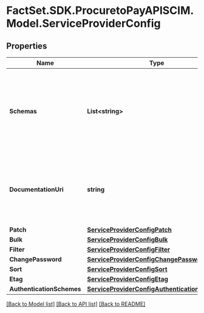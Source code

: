 # FactSet.SDK.ProcuretoPayAPISCIM.Model.ServiceProviderConfig

## Properties

Name | Type | Description | Notes
------------ | ------------- | ------------- | -------------
**Schemas** | **List&lt;string&gt;** | An array containing the standard schema URI used for identifying a service provider&#39;s configuration. See RFC 7643 section 5. | [optional] 
**DocumentationUri** | **string** | An HTTP-addressable URL pointing to the service provider&#39;s human-consumable help documentation. | [optional] [readonly] 
**Patch** | [**ServiceProviderConfigPatch**](ServiceProviderConfigPatch.md) |  | 
**Bulk** | [**ServiceProviderConfigBulk**](ServiceProviderConfigBulk.md) |  | 
**Filter** | [**ServiceProviderConfigFilter**](ServiceProviderConfigFilter.md) |  | 
**ChangePassword** | [**ServiceProviderConfigChangePassword**](ServiceProviderConfigChangePassword.md) |  | 
**Sort** | [**ServiceProviderConfigSort**](ServiceProviderConfigSort.md) |  | 
**Etag** | [**ServiceProviderConfigEtag**](ServiceProviderConfigEtag.md) |  | 
**AuthenticationSchemes** | [**ServiceProviderConfigAuthenticationSchemes**](ServiceProviderConfigAuthenticationSchemes.md) |  | 

[[Back to Model list]](../README.md#documentation-for-models) [[Back to API list]](../README.md#documentation-for-api-endpoints) [[Back to README]](../README.md)

